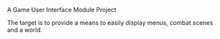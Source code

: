 A Game User Interface Module Project

The target is to provide a means to easily display menus, combat scenes and a world.